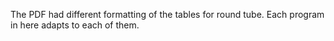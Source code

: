 The PDF had different formatting of the tables for round tube. Each program in here adapts to each of them.

